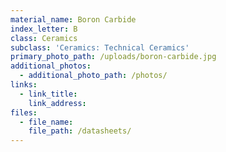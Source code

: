 ```yaml
---
material_name: Boron Carbide
index_letter: B
class: Ceramics
subclass: 'Ceramics: Technical Ceramics'
primary_photo_path: /uploads/boron-carbide.jpg
additional_photos:
  - additional_photo_path: /photos/
links:
  - link_title:
    link_address:
files:
  - file_name:
    file_path: /datasheets/
---
```




